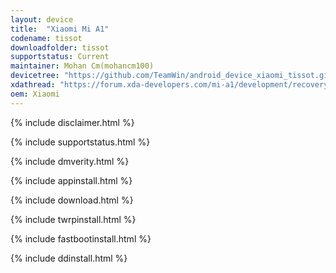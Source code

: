 ```yaml
---
layout: device
title:  "Xiaomi Mi A1"
codename: tissot
downloadfolder: tissot
supportstatus: Current
maintainer: Mohan Cm(mohancm100)
devicetree: "https://github.com/TeamWin/android_device_xiaomi_tissot.git"
xdathread: "https://forum.xda-developers.com/mi-a1/development/recovery-twrp-3-1-1-0-touch-recovery-t3688472"
oem: Xiaomi
---
```


{% include disclaimer.html %}

{% include supportstatus.html %}

{% include dmverity.html %}

{% include appinstall.html %}

{% include download.html %}

{% include twrpinstall.html %}

{% include fastbootinstall.html %}

{% include ddinstall.html %}